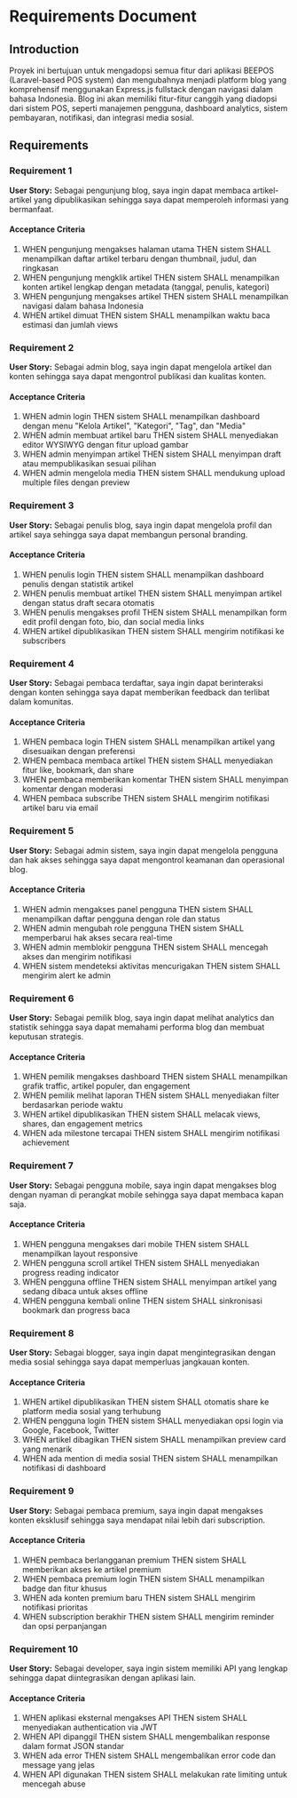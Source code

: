 # Requirements Document

## Introduction

Proyek ini bertujuan untuk mengadopsi semua fitur dari aplikasi BEEPOS (Laravel-based POS system) dan mengubahnya menjadi platform blog yang komprehensif menggunakan Express.js fullstack dengan navigasi dalam bahasa Indonesia. Blog ini akan memiliki fitur-fitur canggih yang diadopsi dari sistem POS, seperti manajemen pengguna, dashboard analytics, sistem pembayaran, notifikasi, dan integrasi media sosial.

## Requirements

### Requirement 1

**User Story:** Sebagai pengunjung blog, saya ingin dapat membaca artikel-artikel yang dipublikasikan sehingga saya dapat memperoleh informasi yang bermanfaat.

#### Acceptance Criteria

1. WHEN pengunjung mengakses halaman utama THEN sistem SHALL menampilkan daftar artikel terbaru dengan thumbnail, judul, dan ringkasan
2. WHEN pengunjung mengklik artikel THEN sistem SHALL menampilkan konten artikel lengkap dengan metadata (tanggal, penulis, kategori)
3. WHEN pengunjung mengakses artikel THEN sistem SHALL menampilkan navigasi dalam bahasa Indonesia
4. WHEN artikel dimuat THEN sistem SHALL menampilkan waktu baca estimasi dan jumlah views

### Requirement 2

**User Story:** Sebagai admin blog, saya ingin dapat mengelola artikel dan konten sehingga saya dapat mengontrol publikasi dan kualitas konten.

#### Acceptance Criteria

1. WHEN admin login THEN sistem SHALL menampilkan dashboard dengan menu "Kelola Artikel", "Kategori", "Tag", dan "Media"
2. WHEN admin membuat artikel baru THEN sistem SHALL menyediakan editor WYSIWYG dengan fitur upload gambar
3. WHEN admin menyimpan artikel THEN sistem SHALL menyimpan draft atau mempublikasikan sesuai pilihan
4. WHEN admin mengelola media THEN sistem SHALL mendukung upload multiple files dengan preview

### Requirement 3

**User Story:** Sebagai penulis blog, saya ingin dapat mengelola profil dan artikel saya sehingga saya dapat membangun personal branding.

#### Acceptance Criteria

1. WHEN penulis login THEN sistem SHALL menampilkan dashboard penulis dengan statistik artikel
2. WHEN penulis membuat artikel THEN sistem SHALL menyimpan artikel dengan status draft secara otomatis
3. WHEN penulis mengakses profil THEN sistem SHALL menampilkan form edit profil dengan foto, bio, dan social media links
4. WHEN artikel dipublikasikan THEN sistem SHALL mengirim notifikasi ke subscribers

### Requirement 4

**User Story:** Sebagai pembaca terdaftar, saya ingin dapat berinteraksi dengan konten sehingga saya dapat memberikan feedback dan terlibat dalam komunitas.

#### Acceptance Criteria

1. WHEN pembaca login THEN sistem SHALL menampilkan artikel yang disesuaikan dengan preferensi
2. WHEN pembaca membaca artikel THEN sistem SHALL menyediakan fitur like, bookmark, dan share
3. WHEN pembaca memberikan komentar THEN sistem SHALL menyimpan komentar dengan moderasi
4. WHEN pembaca subscribe THEN sistem SHALL mengirim notifikasi artikel baru via email

### Requirement 5

**User Story:** Sebagai admin sistem, saya ingin dapat mengelola pengguna dan hak akses sehingga saya dapat mengontrol keamanan dan operasional blog.

#### Acceptance Criteria

1. WHEN admin mengakses panel pengguna THEN sistem SHALL menampilkan daftar pengguna dengan role dan status
2. WHEN admin mengubah role pengguna THEN sistem SHALL memperbarui hak akses secara real-time
3. WHEN admin memblokir pengguna THEN sistem SHALL mencegah akses dan mengirim notifikasi
4. WHEN sistem mendeteksi aktivitas mencurigakan THEN sistem SHALL mengirim alert ke admin

### Requirement 6

**User Story:** Sebagai pemilik blog, saya ingin dapat melihat analytics dan statistik sehingga saya dapat memahami performa blog dan membuat keputusan strategis.

#### Acceptance Criteria

1. WHEN pemilik mengakses dashboard THEN sistem SHALL menampilkan grafik traffic, artikel populer, dan engagement
2. WHEN pemilik melihat laporan THEN sistem SHALL menyediakan filter berdasarkan periode waktu
3. WHEN artikel dipublikasikan THEN sistem SHALL melacak views, shares, dan engagement metrics
4. WHEN ada milestone tercapai THEN sistem SHALL mengirim notifikasi achievement

### Requirement 7

**User Story:** Sebagai pengguna mobile, saya ingin dapat mengakses blog dengan nyaman di perangkat mobile sehingga saya dapat membaca kapan saja.

#### Acceptance Criteria

1. WHEN pengguna mengakses dari mobile THEN sistem SHALL menampilkan layout responsive
2. WHEN pengguna scroll artikel THEN sistem SHALL menyediakan progress reading indicator
3. WHEN pengguna offline THEN sistem SHALL menyimpan artikel yang sedang dibaca untuk akses offline
4. WHEN pengguna kembali online THEN sistem SHALL sinkronisasi bookmark dan progress baca

### Requirement 8

**User Story:** Sebagai blogger, saya ingin dapat mengintegrasikan dengan media sosial sehingga saya dapat memperluas jangkauan konten.

#### Acceptance Criteria

1. WHEN artikel dipublikasikan THEN sistem SHALL otomatis share ke platform media sosial yang terhubung
2. WHEN pengguna login THEN sistem SHALL menyediakan opsi login via Google, Facebook, Twitter
3. WHEN artikel dibagikan THEN sistem SHALL menampilkan preview card yang menarik
4. WHEN ada mention di media sosial THEN sistem SHALL menampilkan notifikasi di dashboard

### Requirement 9

**User Story:** Sebagai pembaca premium, saya ingin dapat mengakses konten eksklusif sehingga saya mendapat nilai lebih dari subscription.

#### Acceptance Criteria

1. WHEN pembaca berlangganan premium THEN sistem SHALL memberikan akses ke artikel premium
2. WHEN pembaca premium login THEN sistem SHALL menampilkan badge dan fitur khusus
3. WHEN ada konten premium baru THEN sistem SHALL mengirim notifikasi prioritas
4. WHEN subscription berakhir THEN sistem SHALL mengirim reminder dan opsi perpanjangan

### Requirement 10

**User Story:** Sebagai developer, saya ingin sistem memiliki API yang lengkap sehingga dapat diintegrasikan dengan aplikasi lain.

#### Acceptance Criteria

1. WHEN aplikasi eksternal mengakses API THEN sistem SHALL menyediakan authentication via JWT
2. WHEN API dipanggil THEN sistem SHALL mengembalikan response dalam format JSON standar
3. WHEN ada error THEN sistem SHALL mengembalikan error code dan message yang jelas
4. WHEN API digunakan THEN sistem SHALL melakukan rate limiting untuk mencegah abuse
